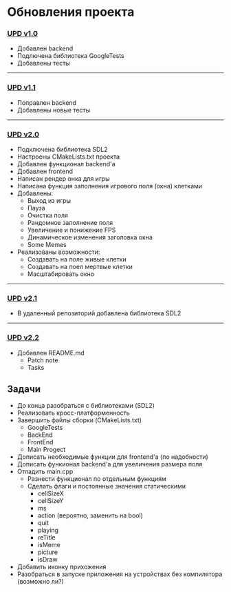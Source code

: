 # Обновления проекта
### [UPD v1.0](https://github.com/Valentin-Igrevsky/game_of_jiza/commit/4858da094bcf122f49654313ea27ddec35f5aa75/ "backend, gtest")
* Добавлен backend
* Подлючена библиотека GoogleTests
* Добавлены тесты

___

### [UPD v1.1](https://github.com/Valentin-Igrevsky/game_of_jiza/commit/1c259fb1acdfba97d6ec614ff0ebf1a45d4f21ef/ "удалил прагма уанс в life.cpp")
* Поправлен backend
* Добавлены новые тесты

___

### [UPD v2.0](https://github.com/Valentin-Igrevsky/game_of_jiza/commit/63ba563682e90336c6b84b9094a218c86b02f974/ "UPD backend, ADD frontend")
* Подключена библиотека SDL2
* Настроены CMakeLists.txt проекта
* Добавлен функционал backend'а
* Добавлен frontend
* Написан рендер онка для игры
* Написана функция заполнения игрового поля (окна) клетками
* Добавлены:
  * Выход из игры
  * Пауза
  * Очистка поля
  * Рандомное заполнение поля
  * Увеличение и понижение FPS
  * Динамическое изменения заголовка окна
  * Some Memes
* Реализованы возможности:
  * Создавать на поле живые клетки
  * Создавать на поел мертвые клетки
  * Масштабировать окно

___

### [UPD v2.1](https://github.com/Valentin-Igrevsky/game_of_jiza/commit/5ba9ab63a212d94eb9f1d0727cdb8e900f788dbfv/ "commit SDL2 lib")
* В удаленный репозиторий добавлена библиотека SDL2

___

### [UPD v2.2]()
* Добавлен README.md
  * Patch note
  * Tasks

## Задачи
* До конца разобраться с библиотеками (SDL2)
* Реализовать кросс-платформенность
* Завершить файлы сборки (CMakeLists.txt)
  * GoogleTests
  * BackEnd
  * FrontEnd
  * Main Progect
* Дописать необходимые функции для frontend'а (по надобности)
* Дописать функионал backend'а для увеличения размера поля
* Отладить main.cpp
  * Разнести функционал по отдельным функциям
  * Сделать флаги и постоянные значения статическими
    * cellSizeX
    * cellSizeY
    * ms
    * action (вероятно, заменить на bool)
    * quit
    * playing
    * reTitle
    * isMeme
    * picture
    * isDraw
* Добавить иконку прихожения
* Разобраться в запуске приложения на устройствах без компилятора (возможно ли?)